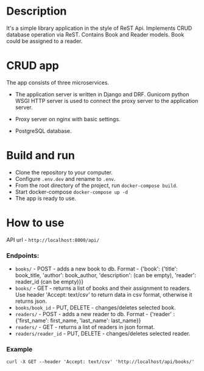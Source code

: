 # Description

It's a simple library application in the style of ReST Api. Implements CRUD database operation via ReST.
Contains Book and Reader models. Book could be assigned to a reader.

# CRUD app

The app consists of three microservices.

- The application server is written in Django and DRF. 
Gunicorn python WSGI HTTP server is used to connect the proxy server to the application server.

- Proxy server on nginx with basic settings.
 
- PostgreSQL database.

# Build and run

- Clone the repository to your computer.
- Configure `.env.dev` and rename to `.env`.
- From the root directory of the project, run `docker-compose build`.
- Start docker-compose `docker-compose up -d`
- The app is ready to use.

# How to use

API url - `http://localhost:8000/api/`
### Endpoints:
- `books/` - POST - adds a new book to db. 
Format - {'book': {'title': book_title, 'author': book_author, 'description': (can be empty), 'reader': reader_id (can be empty)}}
- `books/` - GET - returns a list of books and their assignment to readers. Use header 'Accept: text/csv' to return data in csv format, otherwise it returns json.
- `books/book_id` - PUT, DELETE - changes/deletes selected book.
- `readers/` - POST - adds a new reader to db. 
Format - {'reader' : {'first_name': first_name, 'last_name': last_name}}
- `readers/` - GET - returns a list of readers in json format.
- `readers/reader_id` - PUT, DELETE - changes/deletes selected reader.

### Example

`curl -X GET --header 'Accept: text/csv' 'http://localhost/api/books/'`
